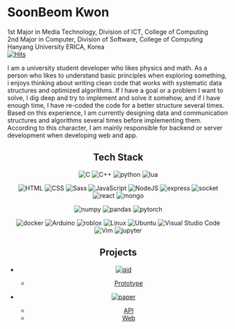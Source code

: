 # SoonBeom Kwon

1st Major in Media Technology, Division of ICT, College of Computing  
2nd Major in Computer, Division of Software, College of Computing  
Hanyang University ERICA, Korea  
[![Hits](https://hits.seeyoufarm.com/api/count/incr/badge.svg?url=https%3A%2F%2Fgithub.com%2FRPF511&count_bg=%2379C83D&title_bg=%23555555&icon=&icon_color=%23E7E7E7&title=hits&edge_flat=false)](https://hits.seeyoufarm.com)  

I am a university student developer who likes physics and math. As a person who likes to understand basic principles when exploring something, i enjoys thinking about writing clean code that works with systematic data structures and optimized algorithms. If I have a goal or a problem I want to solve, I dig deep and try to implement and solve it somehow, and if I have enough time, I have re-coded the code for a better structure several times. Based on this experience, I am currently designing data and communication structures and algorithms several times before implementing them. According to this character, I am mainly responsible for backend or server development when developing web and app.


<h2 style="text-align: center"> Tech Stack </h2>
<center>
  
![C](https://img.shields.io/badge/c-A8B9CC?style=for-the-badge&logo=c&logoColor=white)
![C++](https://img.shields.io/badge/c++-00599C?style=for-the-badge&logo=c%2B%2B&logoColor=white) 
![python](https://img.shields.io/badge/Python-3776AB?style=for-the-badge&logo=Python&logoColor=white) 
![lua](https://img.shields.io/badge/Lua-2C2D72?style=for-the-badge&logo=Lua&logoColor=white) 
  
![HTML](https://img.shields.io/badge/HTML-E34F26?style=for-the-badge&logo=HTML5&logoColor=white) 
![CSS](https://img.shields.io/badge/Css-1572B6?style=for-the-badge&logo=css3&logoColor=white) 
![Sass](https://img.shields.io/badge/Sass-CC6699?style=for-the-badge&logo=Sass&logoColor=white) 
![JavaScript](https://img.shields.io/badge/JavaScript-F7DF1E?style=for-the-badge&logo=Javascript&logoColor=white)
![NodeJS](https://img.shields.io/badge/Node.js-339933?style=for-the-badge&logo=Node.js&logoColor=white)
![express](https://img.shields.io/badge/Express-000000?style=for-the-badge&logo=Express&logoColor=white)
![socket](https://img.shields.io/badge/Socket.io-010101?style=for-the-badge&logo=Socket.io&logoColor=white)
![react](https://img.shields.io/badge/React-61DAFB?style=for-the-badge&logo=React&logoColor=white)
![mongo](https://img.shields.io/badge/MongoDB-47A248?style=for-the-badge&logo=MongoDB&logoColor=white)
  
![numpy](https://img.shields.io/badge/NumPy-013243?style=for-the-badge&logo=NumPy&logoColor=white) 
![pandas](https://img.shields.io/badge/pandas-150458?style=for-the-badge&logo=pandas&logoColor=white) 
![pytorch](https://img.shields.io/badge/PyTorch-EE4C2C?style=for-the-badge&logo=PyTorch&logoColor=white)    
  
![docker](https://img.shields.io/badge/Docker-2496ED?style=for-the-badge&logo=Docker&logoColor=white)
![Arduino](https://img.shields.io/badge/Arduino-00979D?style=for-the-badge&logo=Arduino&logoColor=white) 
![roblox](https://img.shields.io/badge/Roblox-000000?style=for-the-badge&logo=Roblox&logoColor=white) 
![Linux](https://img.shields.io/badge/Linux-FCC624?style=for-the-badge&logo=linux&logoColor=black) 
![Ubuntu](https://img.shields.io/badge/Ubuntu-E95420?style=for-the-badge&logo=ubuntu&logoColor=white) 
![Visual Studio Code](https://img.shields.io/badge/Visual%20Studio%20Code-007ACC?style=for-the-badge&logo=visual-studio-code&logoColor=white) 
![Vim](https://img.shields.io/badge/Vim-019733?style=for-the-badge&logo=vim&logoColor=white) 
![jupyter](https://img.shields.io/badge/Jupyter-F37626?style=for-the-badge&logo=Jupyter&logoColor=white) 

</center>



<h2 style="text-align: center"> Projects </h2>
<center>

- [![gid](https://img.shields.io/badge/Gesture%20Input%20Device-3776AB?style=for-the-badge&logo=Python&logoColor=white)](https://github.com/Gesture-Input)   
  - [Prototype](https://github.com/Gesture-Input/wrist_data_gathering)

- [![paper](https://img.shields.io/badge/Research%20Paper%20Data%20Extractor-339933?style=for-the-badge&logo=Node.js&logoColor=white)](https://github.com/RPF511/paper_list_up)   
  - [API](https://github.com/RPF511/paper_list_up/tree/master/python)
  - [Web](https://github.com/RPF511/paper_list_up/tree/master/src)

  
</center>

<!--
**RPF511/RPF511** is a ✨ _special_ ✨ repository because its `README.md` (this file) appears on your GitHub profile.

Here are some ideas to get you started:

- 🔭 I’m currently working on ...
- 🌱 I’m currently learning ...
- 👯 I’m looking to collaborate on ...
- 🤔 I’m looking for help with ...
- 💬 Ask me about ...
- 📫 How to reach me: ...
- 😄 Pronouns: ...
- ⚡ Fun fact: ...
-->
